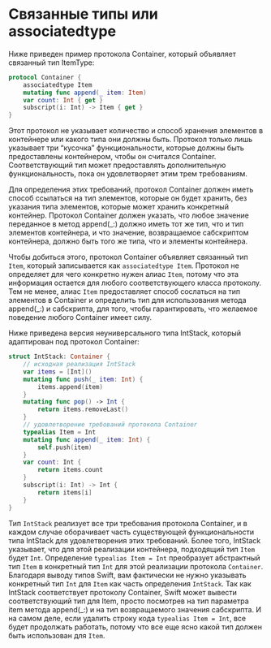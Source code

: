 # Связанные типы или associatedtype

Ниже приведен пример протокола Container, который объявляет связанный тип ItemType:
```swift
protocol Container {
    associatedtype Item
    mutating func append(_ item: Item)
    var count: Int { get }
    subscript(i: Int) -> Item { get }
}
```
Этот протокол не указывает количество и способ хранения элементов в контейнере или какого типа они должны быть. Протокол только лишь указывает три “кусочка” функциональности, которые должны быть предоставлены контейнером, чтобы он считался Container. Соответствующий тип может предоставлять дополнительную функциональность, пока он удовлетворяет этим трем требованиям.

Для определения этих требований, протокол Container должен иметь способ ссылаться на тип элементов, которые он будет хранить, без указания типа элементов, которые может хранить конкретный контейнер. Протокол Container должен указать, что любое значение переданное в метод append(_:) должно иметь тот же тип, что и тип элементов контейнера, и что значение, возвращаемое сабскриптом контейнера, должно быть того же типа, что и элементы контейнера.

Чтобы добиться этого, протокол Container объявляет связанный тип `Item`, который записывается как `associatedtype Item`. Протокол не определяет для чего конкретно нужен алиас `Item`, потому что эта информация остается для любого соответствующего класса протоколу. Тем не менее, алиас `Item` предоставляет способ сослаться на тип элементов в Container и определить тип для использования метода append(_:) и сабскрипта, для того, чтобы гарантировать, что желаемое поведение любого Container имеет силу.

Ниже приведена версия неуниверсального типа IntStack, который адаптирован под протокол Container:

```swift
struct IntStack: Container {
    // исходная реализация IntStack
    var items = [Int]()
    mutating func push(_ item: Int) {
        items.append(item)
    }
    mutating func pop() -> Int {
        return items.removeLast()
    }
    // удовлетворение требований протокола Container
    typealias Item = Int
    mutating func append(_ item: Int) {
        self.push(item)
    }
    var count: Int {
        return items.count
    }
    subscript(i: Int) -> Int {
        return items[i]
    }
}
```

Тип `IntStack` реализует все три требования протокола Container, и в каждом случае оборачивает часть существующей функциональности типа IntStack для удовлетворения этих требований.
Более того, IntStack указывает, что для этой реализации контейнера, подходящий тип `Item` будет `Int`. Определение `typealias Item = Int` преобразует абстрактный тип `Item` в конкретный тип `Int` для этой реализации протокола `Container`.
Благодаря выводу типов Swift, вам фактически не нужно указывать конкретный тип `Int` для `Item` как часть определения `IntStack`. Так как IntStack соответствует протоколу Container, Swift может вывести соответствующий тип для Item, просто посмотрев на тип параметра item метода append(_:) и на тип возвращаемого значения сабскрипта. И на самом деле, если удалить строку кода `typealias Item = Int`, все будет продолжать работать, потому что все еще ясно какой тип должен быть использован для `Item`.
